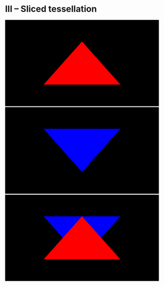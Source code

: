 # III – Sliced tessellation

![](./screenshot.png)
![](./screenshot_alt.png)
![](./screenshot_alt2.png)
